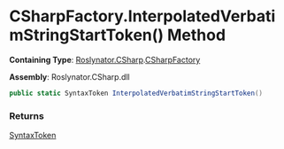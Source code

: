 # CSharpFactory\.InterpolatedVerbatimStringStartToken\(\) Method

**Containing Type**: [Roslynator.CSharp](../../README.md)\.[CSharpFactory](../README.md)

**Assembly**: Roslynator\.CSharp\.dll

```csharp
public static SyntaxToken InterpolatedVerbatimStringStartToken()
```

### Returns

[SyntaxToken](https://docs.microsoft.com/en-us/dotnet/api/microsoft.codeanalysis.syntaxtoken)

